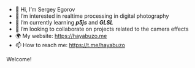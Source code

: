 - 👋 Hi, I’m Sergey Egorov
- 👀 I’m interested in realtime processing in digital photography
- 🌱 I’m currently learning **_p5js_** and **_GLSL_**
- 💞️ I’m looking to collaborate on projects related to the camera effects
- 🌍 My website: https://hayabuzo.me
- 📫 How to reach me: https://t.me/hayabuzo

Welcome!